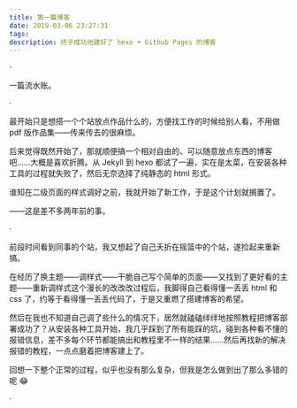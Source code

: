 ```yaml
---
title: 第一篇博客
date: 2019-03-06 23:27:31
tags: 
description: 终于成功地建好了 hexo + Github Pages 的博客
---
```


·

一篇流水账。

·

最开始只是想搭一个个站放点作品什么的，方便找工作的时候给别人看，不用做 pdf 版作品集——传来传去的很麻烦。

后来觉得既然开始了，那就顺便搞一个相对自由的、可以随意放点东西的博客吧……大概是喜欢折腾。从 Jekyll 到 hexo 都试了一遍，实在是太菜，在安装各种工具的过程就失败了，然后无奈选择了纯静态的 html 形式。

谁知在二级页面的样式调好之前，我就开始了新工作，于是这个计划就搁置了。

——这是差不多两年前的事。

·

前段时间看到同事的个站，我又想起了自己夭折在摇篮中的个站，遂捡起来重新搞。

在经历了换主题——调样式——干脆自己写个简单的页面——又找到了更好看的主题——重新调样式这个漫长的改改改过程后，我脚得自己看得懂一丢丢 html 和 css 了，约等于看得懂一丢丢代码了，于是又重燃了搭建博客的希望。

然后在我也不知道自己调了些什么的情况下，居然就磕磕绊绊地按照教程把博客部署成功了？从安装各种工具开始，我几乎踩到了所有能踩的坑，碰到各种看不懂的报错信息，差不多每个环节都能搞出和教程里不一样的结果……然后再找新的解决报错的教程，一点点磨着把博客建上了。

回想一下整个正常的过程，似乎也没有那么复杂，但我是怎么做到出了那么多错的呢 😂 

·